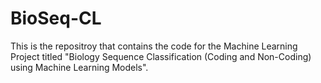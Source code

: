 # BioSeq-CL
This is the repositroy that contains the code for the Machine Learning Project titled "Biology Sequence Classification (Coding and Non-Coding) using Machine Learning Models".
